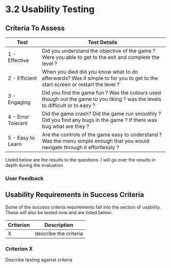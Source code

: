 # 3.2 Usability Testing

## Criteria To Assess

| Test               | Test Details                                                                                                                     |
| ------------------ | -------------------------------------------------------------------------------------------------------------------------------- |
| 1 - Effective      | Did you understand the objective of the game ? Were you able to get to the exit and complete the level ?                         |
| 2 - Efficient      | When you died did you know what to do afterwards? Was it simple to for you to get to the start screen or restart the level ?     |
| 3 - Engaging       | Did you find the game fun ?  Was the colours used though out the game to you liking ? was the levels to difficult or to easy ?   |
| 4 - Error Tolerant | Did the game crash? Did the game run smoothly ? Did you find any bugs in the game ? If there was bug what are they ?             |
| 5 - Easy to Learn  | Are the controls of the game easy to understand ? Was the menu simple enough that you would navigate through it effortlessly ?   |

Listed below are the results to the questions. I will go over the results in depth during the evaluation

### User Feedback

## Usability Requirements in Success Criteria

Some of the success criteria requirements fall into the section of usability. These will also be tested now and are listed below:

| Criterion | Description           |
| --------- | --------------------- |
| X         | describe the criteria |

### Criterion X

Describe testing against criteria
